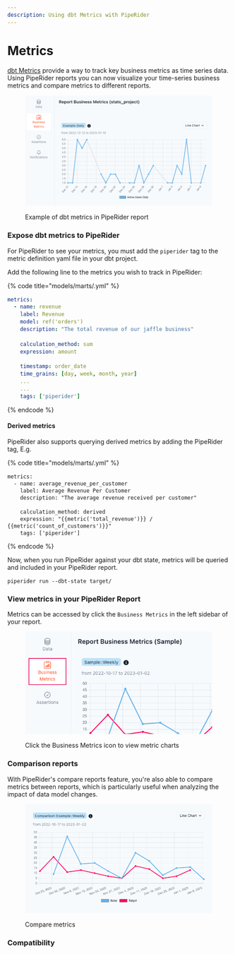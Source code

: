 ```yaml
---
description: Using dbt Metrics with PipeRider
---
```


# Metrics

[dbt Metrics](https://docs.getdbt.com/docs/build/metrics) provide a way to track key business metrics as time series data. Using PipeRider reports you can now visualize your time-series business metrics and compare metrics to different reports.&#x20;

<figure><img src="../../.gitbook/assets/piperider_business-metrics.png" alt=""><figcaption><p>Example of dbt metrics in PipeRider report</p></figcaption></figure>

### Expose dbt metrics to PipeRider

For PipeRider to see your metrics, you must add the `piperider` tag to the metric definition yaml file in your dbt project.&#x20;

Add the following line to the metrics you wish to track in PipeRider:

{% code title="models/marts/<metric>.yml" %}
```yaml
metrics:
  - name: revenue
    label: Revenue
    model: ref('orders')
    description: "The total revenue of our jaffle business"

    calculation_method: sum
    expression: amount 

    timestamp: order_date
    time_grains: [day, week, month, year]
    ...
    ...
    tags: ['piperider']
```
{% endcode %}

#### Derived metrics

PipeRider also supports querying derived metrics by adding the PipeRider tag, E.g.

{% code title="models/marts/<derived-metric>.yml" %}
```
metrics:
  - name: average_revenue_per_customer
    label: Average Revenue Per Customer
    description: "The average revenue received per customer"

    calculation_method: derived
    expression: "{{metric('total_revenue')}} / {{metric('count_of_customers')}}"
    tags: ['piperider']
```
{% endcode %}

Now, when you run PipeRider against your dbt state, metrics will be queried and included in your PipeRider report.

```
piperider run --dbt-state target/
```

### View metrics in your PipeRider Report

Metrics can be accessed by click the `Business Metrics` in the left sidebar of your report.

<figure><img src="../../.gitbook/assets/click_business-metrics.png" alt=""><figcaption><p>Click the Business Metrics icon to view metric charts</p></figcaption></figure>

### Comparison reports

With PipeRider's compare reports feature, you're also able to compare metrics between reports, which is particularly useful when analyzing the impact of data model changes.

<figure><img src="../../.gitbook/assets/piperider_compare-business-metrics.png" alt=""><figcaption><p>Compare metrics</p></figcaption></figure>

### Compatibility
